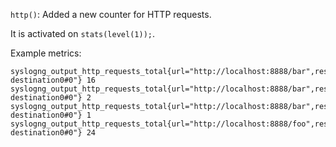 `http()`: Added a new counter for HTTP requests.

It is activated on `stats(level(1));`.

Example metrics:
```
syslogng_output_http_requests_total{url="http://localhost:8888/bar",response_code="200",driver="http",id="#anon-destination0#0"} 16
syslogng_output_http_requests_total{url="http://localhost:8888/bar",response_code="401",driver="http",id="#anon-destination0#0"} 2
syslogng_output_http_requests_total{url="http://localhost:8888/bar",response_code="502",driver="http",id="#anon-destination0#0"} 1
syslogng_output_http_requests_total{url="http://localhost:8888/foo",response_code="200",driver="http",id="#anon-destination0#0"} 24
```
